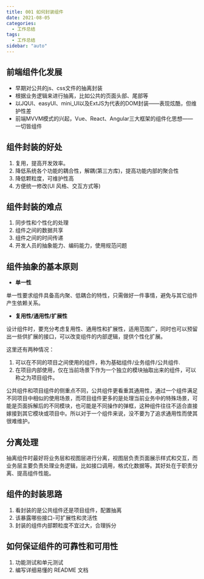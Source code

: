```yaml
---
title: 001 如何封装组件
date: 2021-08-05
categories:
  - 工作总结
tags:
  - 工作总结
sidebar: "auto"
---
```


## 前端组件化发展
- 早期对公共的js、css文件的抽离封装
- 根据业务逻辑来进行抽离，比如公共的页面头部、尾部等
- 以JQUI、easyUI、mini_UI以及ExtJS为代表的DOM封装——表现炫酷，但维护性差
- 前端MVVM模式的兴起，Vue、React、Angular三大框架的组件化思想——一切皆组件

## 组件封装的好处

1. 复用，提高开发效率。
2. 降低系统各个功能的耦合性，解耦(第三方库)，提高功能内部的聚合性
3. 降低颗粒度，可维护性高
4. 方便统一修改(UI 风格、交互方式等)

## 组件封装的难点
1. 同步性和个性化的处理
2. 组件之间的数据共享
3. 组件之间的时间传递
4. 开发人员的抽象能力、编码能力，使用规范问题

## 组件抽象的基本原则
- **单一性**

单一性要求组件具备高内聚、低耦合的特性，只需做好一件事情，避免与其它组件产生依赖关系。

- **复用性/通用性/扩展性**

设计组件时，要充分考虑复用性、通用性和扩展性，适用范围广，同时也可以预留出一些供扩展的接口，可以改变组件的内部逻辑，提供个性化扩展。

这里还有两种情况：
1. 可以在不同的项目之间使用的组件，称为基础组件/业务组件/公共组件.
2. 在项目内部使用，仅在当前场景下作为一个独立的模块抽取出来的组件，可以称之为项目组件。

公共组件和项目组件的侧重点不同，公共组件更看重其通用性，通过一个组件满足不同项目中相似的使用场景，而项目组件更多的是处理当前业务中的特殊场景，可能是页面拆解后的不同模块，也可能是不同操作的弹框，这种组件往往不适合直接嫁接到其它模块或项目中。所以对于一个组件来说，没不要为了追求通用性而使其很难维护。

## 分离处理

抽离组件时最好将业务层和视图层进行分离，视图层负责页面展示样式和交互，而业务层主要负责处理业务逻辑，比如接口调用，格式化数据等。其好处在于职责分离、提高组件性能。

## 组件的封装思路
1. 看封装的是公共组件还是项目组件，配置抽离
2. 该暴露哪些接口-可扩展性和灵活性
3. 封装的组件内部颗粒度不宜过大，合理拆分

## 如何保证组件的可靠性和可用性

1. 功能测试和单元测试
2. 编写详细易懂的 README 文档

<!-- ## 数据处理

- 响应数据处理(后端返回数据)
  lodash 函数式处理数据
  业务逻辑和结构相分离，模板里尽量不要写逻辑判断
  Select、Radio.Group 用 options 方式渲染
- 单向数据流(前端 js 数据)
- 数据不可变

1. vue 和 React 框架
   vue 的核心是数据响应式，数据变化驱动视图刷新，而 react 则提倡数据不可变(immutable)，每次 render 时用新数据替换老数据，方便数据回退。而两个框架提提倡单向数据流。
2. 小程序：避免 app.data 的滥用

## 代码规范和技巧

1. eslint、codeReview、TypeScript
2. 函数传递 3 个及以上参数 包装成一个对象
3. ref 的滥用
4. commit 规范: husky -->